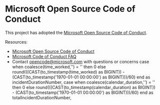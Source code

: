 # Microsoft Open Source Code of Conduct

This project has adopted the [Microsoft Open Source Code of Conduct](https://opensource.microsoft.com/codeofconduct/).

Resources:

- [Microsoft Open Source Code of Conduct](https://opensource.microsoft.com/codeofconduct/)
- [Microsoft Code of Conduct FAQ](https://opensource.microsoft.com/codeofconduct/faq/)
- Contact [opencode@microsoft.com](mailto:opencode@microsoft.com) with questions or concerns
case when coalesce(time_worked,'') = '' then 0 else round(((CAST(to_timestamp(time_worked) as BIGINT)) - (CAST(to_timestamp('1970-01-01 00:00:00') as BIGINT)))/60) end as  incidentDurationNumber,
          case when coalesce(calendar_duration,'') = '' then 0 else round(((CAST(to_timestamp(calendar_duration) as BIGINT)) - (CAST(to_timestamp('1970-01-01 00:00:00') as BIGINT)))/60) end as totalIncidentDurationNumber,
